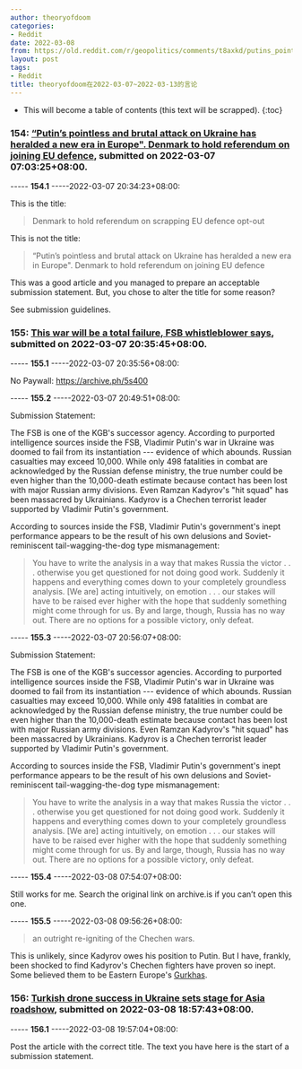 ```yaml
---
author: theoryofdoom
categories:
- Reddit
date: 2022-03-08
from: https://old.reddit.com/r/geopolitics/comments/t8axkd/putins_pointless_and_brutal_attack_on_ukraine_has/
layout: post
tags:
- Reddit
title: theoryofdoom在2022-03-07~2022-03-13的言论
---
```


* This will become a table of contents (this text will be scrapped).
{:toc}

### 154: [“Putin’s pointless and brutal attack on Ukraine has heralded a new era in Europe". Denmark to hold referendum on joining EU defence](https://old.reddit.com/r/geopolitics/comments/t8axkd/putins_pointless_and_brutal_attack_on_ukraine_has/), submitted on 2022-03-07 07:03:25+08:00.

----- __154.1__ -----2022-03-07 20:34:23+08:00:

This is the title:

> Denmark to hold referendum on scrapping EU defence opt-out

This is not the title:

> “Putin’s pointless and brutal attack on Ukraine has heralded a new era in Europe". Denmark to hold referendum on joining EU defence

This was a good article and you managed to prepare an acceptable submission statement.  But, you chose to alter the title for some reason? 

See submission guidelines.

### 155: [This war will be a total failure, FSB whistleblower says](https://old.reddit.com/r/geopolitics/comments/t8o9og/this_war_will_be_a_total_failure_fsb/), submitted on 2022-03-07 20:35:45+08:00.

----- __155.1__ -----2022-03-07 20:35:56+08:00:

No Paywall: https://archive.ph/5s400

----- __155.2__ -----2022-03-07 20:49:51+08:00:

Submission Statement: 

The FSB is one of the KGB's successor agency.  According to purported intelligence sources inside the FSB, Vladimir Putin's war in Ukraine was doomed to fail from its instantiation --- evidence of which abounds.  Russian casualties may exceed 10,000.  While only 498 fatalities in combat are acknowledged by the Russian defense ministry, the true number could be even higher than the 10,000-death estimate because contact has been lost with major Russian army divisions.  Even Ramzan Kadyrov's "hit squad" has been massacred by Ukrainians.  Kadyrov is a Chechen terrorist leader supported by Vladimir Putin's government.  

According to sources inside the FSB, Vladimir Putin's government's inept performance appears to be the result of his own delusions and Soviet-reminiscent tail-wagging-the-dog type mismanagement:

> You have to write the analysis in a way that makes Russia the victor . . . otherwise you get questioned for not doing good work.  Suddenly it happens and everything comes down to your completely groundless analysis.  [We are] acting intuitively, on emotion . . . our stakes will have to be raised ever higher with the hope that suddenly something might come through for us.  By and large, though, Russia has no way out. There are no options for a possible victory, only defeat.

----- __155.3__ -----2022-03-07 20:56:07+08:00:

Submission Statement: 

The FSB is one of the KGB's successor agencies.  According to purported intelligence sources inside the FSB, Vladimir Putin's war in Ukraine was doomed to fail from its instantiation --- evidence of which abounds.  Russian casualties may exceed 10,000.  While only 498 fatalities in combat are acknowledged by the Russian defense ministry, the true number could be even higher than the 10,000-death estimate because contact has been lost with major Russian army divisions.  Even Ramzan Kadyrov's "hit squad" has been massacred by Ukrainians.  Kadyrov is a Chechen terrorist leader supported by Vladimir Putin's government.  

According to sources inside the FSB, Vladimir Putin's government's inept performance appears to be the result of his own delusions and Soviet-reminiscent tail-wagging-the-dog type mismanagement:

> You have to write the analysis in a way that makes Russia the victor . . . otherwise you get questioned for not doing good work.  Suddenly it happens and everything comes down to your completely groundless analysis.  [We are] acting intuitively, on emotion . . . our stakes will have to be raised ever higher with the hope that suddenly something might come through for us.  By and large, though, Russia has no way out. There are no options for a possible victory, only defeat.

----- __155.4__ -----2022-03-08 07:54:07+08:00:

Still works for me.  Search the original link on archive.is if you can’t open this one.

----- __155.5__ -----2022-03-08 09:56:26+08:00:

> an outright re-igniting of the Chechen wars.

This is unlikely, since Kadyrov owes his position to Putin.  But I have, frankly, been shocked to find Kadyrov's Chechen fighters have proven so inept.  Some believed them to be Eastern Europe's [Gurkhas](https://www.grunge.com/338917/why-gurkhas-are-considered-the-toughest-soldiers-in-the-world/).

### 156: [Turkish drone success in Ukraine sets stage for Asia roadshow](https://old.reddit.com/r/geopolitics/comments/t9ebvr/turkish_drone_success_in_ukraine_sets_stage_for/), submitted on 2022-03-08 18:57:43+08:00.

----- __156.1__ -----2022-03-08 19:57:04+08:00:

Post the article with the correct title.  The text you have here is the start of a submission statement.

